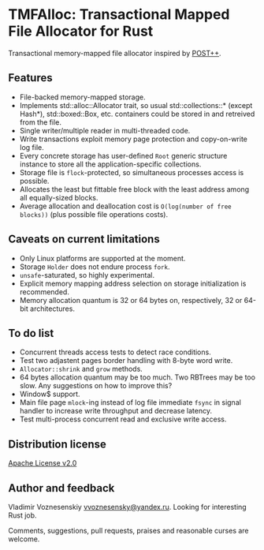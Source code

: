 # TMFAlloc: Transactional Mapped File Allocator for Rust

Transactional memory-mapped file allocator inspired by
[POST++](https://github.com/knizhnik/POST--).

## Features
 * File-backed memory-mapped storage.
 * Implements std::alloc::Allocator trait, so usual std::collections::\*
   (except Hash\*), std::boxed::Box, etc. containers could be stored in and
   retreived from the file.
 * Single writer/multiple reader in multi-threaded code.
 * Write transactions exploit memory page protection and copy-on-write log
   file.
 * Every concrete storage has user-defined `Root` generic structure instance to
   store all the application-specific collections.
 * Storage file is `flock`-protected, so simultaneous processes access is
   possible.
 * Allocates the least but fittable free block with the least address among
   all equally-sized blocks.
 * Average allocation and deallocation cost is `O(log(number of free blocks))`
   (plus possible file operations costs).

## Caveats on current limitations
 * Only Linux platforms are supported at the moment.
 * Storage `Holder` does not endure process `fork`.
 * `unsafe`-saturated, so highly experimental.
 * Explicit memory mapping address selection on storage initialization is
   recommended.
 * Memory allocation quantum is 32 or 64 bytes on, respectively, 32 or 64-bit
   architectures.

## To do list
- Concurrent threads access tests to detect race conditions.
- Test two adjastent pages border handling with 8-byte word write.
- `Allocator::shrink` and `grow` methods.
- 64 bytes allocation quantum may be too much. Two RBTrees may be too slow. Any
  suggestions on how to improve this?
- Window$ support.
- Main file page `mlock`-ing instead of log file immediate `fsync` in signal
    handler to increase write throughput and decrease latency.
- Test multi-process concurrent read and exclusive write access.

## Distribution license
[Apache License v2.0](tmfalloc/blob?file=APACHE-LICENSE)

## Author and feedback

Vladimir Voznesenskiy <vvoznesensky@yandex.ru>. Looking for interesting Rust
job.

Comments, suggestions, pull requests, praises and reasonable curses are welcome.

